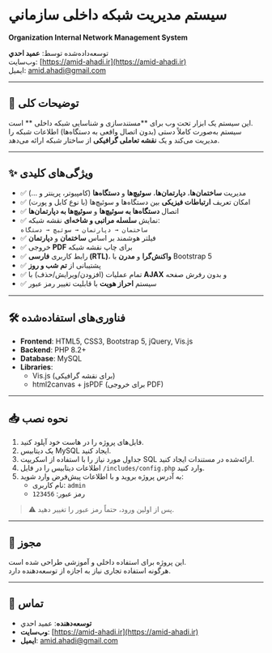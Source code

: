 # سیستم مدیریت شبکه داخلی سازماني  
**Organization Internal Network Management System**

توسعه‌داده‌شده توسط: **عمید احدي**  
وب‌سایت: [https://amid-ahadi.ir](https://amid-ahadi.ir)  
ایمیل: [amid.ahadi@gmail.com](mailto:amid.ahadi@gmail.com)

---

## 📌 توضیحات کلی

این سیستم یک ابزار تحت وب برای **مستندسازی و شناسایی شبکه داخلی ** است.  
سیستم به‌صورت کاملاً دستی (بدون اتصال واقعی به دستگاه‌ها) اطلاعات شبکه را مدیریت می‌کند و یک **نقشه تعاملی گرافیکی** از ساختار شبکه ارائه می‌دهد.

---

## ✨ ویژگی‌های کلیدی

- ✅ مدیریت **ساختمان‌ها**، **دپارتمان‌ها**، **سوئیچ‌ها** و **دستگاه‌ها** (کامپیوتر، پرینتر و ...)
- ✅ امکان تعریف **ارتباطات فیزیکی** بین دستگاه‌ها و سوئیچ‌ها (با نوع کابل و پورت)
- ✅ اتصال **دستگاه‌ها به سوئیچ‌ها** و **سوئیچ‌ها به دپارتمان‌ها**
- ✅ نمایش **سلسله مراتبی و شاخه‌ای** نقشه شبکه:  
  `ساختمان → دپارتمان → سوئیچ → دستگاه`
- ✅ فیلتر هوشمند بر اساس **ساختمان** و **دپارتمان**
- ✅ خروجی **PDF** برای چاپ نقشه شبکه
- ✅ رابط کاربری **فارسی (RTL)**، **واکنش‌گرا** و **مدرن** با Bootstrap 5
- ✅ پشتیبانی از **تم شب و روز**
- ✅ تمام عملیات (افزودن/ویرایش/حذف) با **AJAX** و بدون رفرش صفحه
- ✅ سیستم **احراز هویت** با قابلیت تغییر رمز عبور

---

## 🛠️ فناوری‌های استفاده‌شده

- **Frontend**: HTML5, CSS3, Bootstrap 5, jQuery, Vis.js
- **Backend**: PHP 8.2+
- **Database**: MySQL
- **Libraries**: 
  - Vis.js (برای نقشه گرافیکی)
  - html2canvas + jsPDF (برای خروجی PDF)

---

## 📥 نحوه نصب

1. فایل‌های پروژه را در هاست خود آپلود کنید.
2. یک دیتابیس MySQL ایجاد کنید.
3. جداول مورد نیاز را با استفاده از اسکریپت SQL ارائه‌شده در مستندات ایجاد کنید.
4. اطلاعات دیتابیس را در فایل `/includes/config.php` وارد کنید.
5. به آدرس پروژه بروید و با اطلاعات پیش‌فرض وارد شوید:
   - نام کاربری: `admin`
   - رمز عبور: `123456`

> ⚠️ پس از اولین ورود، حتماً رمز عبور را تغییر دهید.

---

## 📄 مجوز

این پروژه برای استفاده داخلی و آموزشی طراحی شده است.  
هرگونه استفاده تجاری نیاز به اجازه از توسعه‌دهنده دارد.

---

## 🤝 تماس

- **توسعه‌دهنده**: عمید احدي  
- **وب‌سایت**: [https://amid-ahadi.ir](https://amid-ahadi.ir)  
- **ایمیل**: [amid.ahadi@gmail.com](mailto:amid.ahadi@gmail.com)
